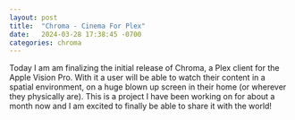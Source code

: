 ```yaml
---
layout: post
title:  "Chroma - Cinema For Plex"
date:   2024-03-28 17:38:45 -0700
categories: chroma
---
```

Today I am am finalizing the initial release of Chroma, a Plex client for the Apple Vision Pro. With it a user will be able to watch their content in a spatial environment, on a huge blown up screen in their home (or wherever they physically are). This is a project I have been working on for about a month now and I am excited to finally be able to share it with the world!